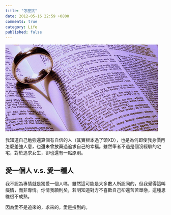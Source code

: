 ```yaml
---
title: "怎麼挑"
date: 2012-05-16 22:59 +0800
comments: true
category: Life
published: false
---
```


![](/images/ring.jpg)

我知道自己勉強還算個有自信的人（其實根本過了頭XD），也是為何即使我身價再怎麼差強人意，也還未曾放棄過追求自己的幸福。雖然筆者不過是個沒經驗的宅宅，對於追求女生，卻也還有一點原則。

## 愛一個人 v.s. 愛一種人

我不認為專情就是獨愛一個人嗎，雖然這可能是大多數人所認同的，但我覺得這叫癡情，而非專情。你情我願則矣，若明知道對方不喜歡自己卻還苦苦單戀，這種思維很不成熟。

因為愛不是追來的，求來的，愛是撿到的。